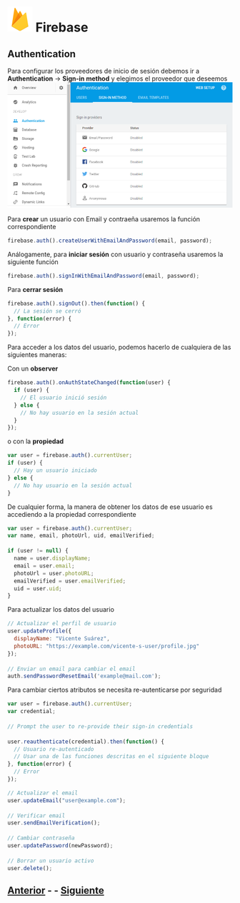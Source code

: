 # ![Firebase logo](imgs/firebase.png) Firebase
## Authentication
Para configurar los proveedores de inicio de sesión debemos ir a **Authentication** → **Sign-in method** y elegimos el proveedor que deseemos
![Auth](imgs/20170130-111437.png)

Para **crear** un usuario con Email y contraeña usaremos la función correspondiente
```javascript
firebase.auth().createUserWithEmailAndPassword(email, password);
```
Análogamente, para **iniciar sesión** con usuario y contraseña usaremos la siguiente función
```javascript
firebase.auth().signInWithEmailAndPassword(email, password);
```
Para **cerrar sesión**
```javascript
firebase.auth().signOut().then(function() {
  // La sesión se cerró
}, function(error) {
  // Error
});
```

Para acceder a los datos del usuario, podemos hacerlo de cualquiera de las siguientes maneras:

Con un **observer**
```javascript
firebase.auth().onAuthStateChanged(function(user) {
  if (user) {
    // El usuario inició sesión
  } else {
    // No hay usuario en la sesión actual
  }
});
```

o con la **propiedad**
```javascript
var user = firebase.auth().currentUser;
if (user) {
  // Hay un usuario iniciado
} else {
  // No hay usuario en la sesión actual
}
```

De cualquier forma, la manera de obtener los datos de ese usuario es accediendo a la propiedad correspondiente

```javascript
var user = firebase.auth().currentUser;
var name, email, photoUrl, uid, emailVerified;

if (user != null) {
  name = user.displayName;
  email = user.email;
  photoUrl = user.photoURL;
  emailVerified = user.emailVerified;
  uid = user.uid;
}
```

Para actualizar los datos del usuario
```javascript
// Actualizar el perfil de usuario
user.updateProfile({
  displayName: "Vicente Suárez",
  photoURL: "https://example.com/vicente-s-user/profile.jpg"
});

// Enviar un email para cambiar el email
auth.sendPasswordResetEmail('example@mail.com');
```

Para cambiar ciertos atributos se necesita re-autenticarse por seguridad
```javascript
var user = firebase.auth().currentUser;
var credential;

// Prompt the user to re-provide their sign-in credentials

user.reauthenticate(credential).then(function() {
  // Usuario re-autenticado
  // Usar una de las funciones descritas en el siguiente bloque
}, function(error) {
  // Error
});
```

```javascript
// Actualizar el email
user.updateEmail("user@example.com");

// Verificar email
user.sendEmailVerification();

// Cambiar contraseña
user.updatePassword(newPassword);

// Borrar un usuario activo
user.delete();
```
## [Anterior](page1.md) - - [Siguiente](page3.md)
